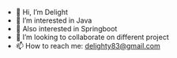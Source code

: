 - 👋 Hi, I’m Delight
- 👀 I’m interested in Java
- 🌱 Also interested in Springboot
- 💞️ I’m looking to collaborate on different project
- 📫 How to reach me: delighty83@gmail.com
